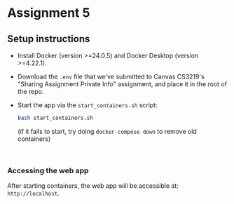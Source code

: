 # Assignment 5

## Setup instructions

- Install Docker (version >=24.0.5) and Docker Desktop (version >=4.22.1).

- Download the `.env` file that we've submitted to Canvas CS3219's "Sharing Assignment Private Info" assignment, and place it in the root of the repo.

- Start the app via the `start_containers.sh` script:
  ```bash
  bash start_containers.sh
  ```

  (if it fails to start, try doing `docker-compose down` to remove old containers)

<br>

### Accessing the web app
After starting containers, the web app will be accessible at: `http://localhost`.
